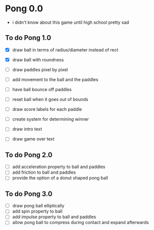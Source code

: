 # Pong 0.0

- i didn't know about this game until high school pretty sad

## To do Pong 1.0

- [x] draw ball in terms of radius/diameter instead of rect
- [x] draw ball with roundness
- [ ] draw paddles pixel by pixel
- [ ] add movement to the ball and the paddles
- [ ] have ball bounce off paddles
- [ ] reset ball when it goes out of bounds

- [ ] draw score labels for each paddle
- [ ] create system for determining winner
- [ ] draw intro text
- [ ] draw game over text

## To do Pong 2.0

- [ ] add acceleration property to ball and paddles
- [ ] add friction to ball and paddles
- [ ] provide the option of a donut shaped pong ball

## To do Pong 3.0

- [ ] draw pong ball elliptically 
- [ ] add spin property to ball
- [ ] add impulse property to ball and paddles
- [ ] allow pong ball to compress during contact and expand afterwards  
